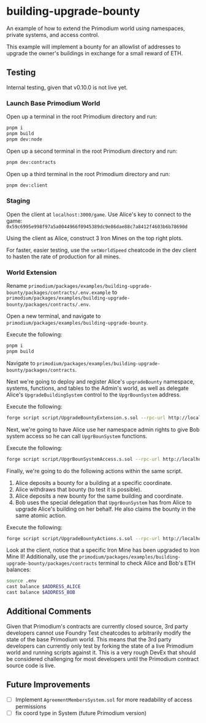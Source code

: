 # building-upgrade-bounty

An example of how to extend the Primodium world using namespaces, private systems, and access control.

This example will implement a bounty for an allowlist of addresses to upgrade the owner's buildings in exchange for a small reward of ETH.

## Testing

Internal testing, given that v0.10.0 is not live yet.

### Launch Base Primodium World

Open up a terminal in the root Primodium directory and run:

```bash
pnpm i
pnpm build
pnpm dev:node
```

Open up a second terminal in the root Primodium directory and run:

```bash
pnpm dev:contracts
```

Open up a third terminal in the root Primodium directory and run:

```bash
pnpm dev:client
```

### Staging

Open the client at `localhost:3000/game`. Use Alice's key to connect to the game: `0x59c6995e998f97a5a0044966f0945389dc9e86dae88c7a8412f4603b6b78690d`

Using the client as Alice, construct 3 Iron Mines on the top right plots.

For faster, easier testing, use the `setWorldSpeed` cheatcode in the dev client to hasten the rate of production for all mines.

### World Extension

Rename `primodium/packages/examples/building-upgrade-bounty/packages/contracts/.env.example` to `primodium/packages/examples/building-upgrade-bounty/packages/contracts/.env`.

Open a new terminal, and navigate to `primodium/packages/examples/building-upgrade-bounty`.

Execute the following:

```bash
pnpm i
pnpm build
```

Navigate to `primodium/packages/examples/building-upgrade-bounty/packages/contracts`.

Next we're going to deploy and register Alice's `upgradeBounty` namespace, systems, functions, and tables to the Admin's world, as well as delegate Alice's `UpgradeBuildingSystem` control to the `UpgrBounSystem` address.

Execute the following:

```bash
forge script script/UpgradeBountyExtension.s.sol --rpc-url http://localhost:8545 --broadcast
```

Next, we're going to have Alice use her namespace admin rights to give Bob system access so he can call `UpgrBounSystem` functions.

Execute the following:

```bash
forge script script/UpgrBounSystemAccess.s.sol --rpc-url http://localhost:8545 --broadcast
```

Finally, we're going to do the following actions within the same script.

1. Alice deposits a bounty for a building at a specific coordinate.
2. Alice withdraws that bounty (to test it is possible).
3. Alice deposits a new bounty for the same building and coordinate.
4. Bob uses the special delegation that `UpgrBounSystem` has from Alice to upgrade Alice's building on her behalf. He also claims the bounty in the same atomic action.

Execute the following:

```bash
forge script script/UpgradeBountyActions.s.sol --rpc-url http://localhost:8545 --broadcast
```

Look at the client, notice that a specific Iron Mine has been upgraded to Iron Mine II!
Additionally, use the `primodium/packages/examples/building-upgrade-bounty/packages/contracts` terminal to check Alice and Bob's ETH balances:

```bash
source .env
cast balance $ADDRESS_ALICE
cast balance $ADDRESS_BOB
```

## Additional Comments

Given that Primodium's contracts are currently closed source, 3rd party developers cannot use Foundry Test cheatcodes to arbitrarily modify the state of the base Primodium world. This means that the 3rd party developers can currently only test by forking the state of a live Primodium world and running scripts against it. This is a very rough DevEx that should be considered challenging for most developers until the Primodium contract source code is live.

## Future Improvements

- [ ] Implement `AgreementMembersSystem.sol` for more readability of access permissions
- [ ] fix coord type in System (future Primodium version)
